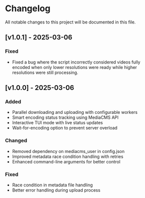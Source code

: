 # Changelog

All notable changes to this project will be documented in this file.

## [v1.0.1] - 2025-03-06

### Fixed
- Fixed a bug where the script incorrectly considered videos fully encoded when only lower resolutions were ready while higher resolutions were still processing.

## [v1.0.0] - 2025-03-06

### Added
- Parallel downloading and uploading with configurable workers
- Smart encoding status tracking using MediaCMS API
- Interactive TUI mode with live status updates
- Wait-for-encoding option to prevent server overload

### Changed
- Removed dependency on mediacms_user in config.json
- Improved metadata race condition handling with retries
- Enhanced command-line arguments for better control

### Fixed
- Race condition in metadata file handling
- Better error handling during upload process
